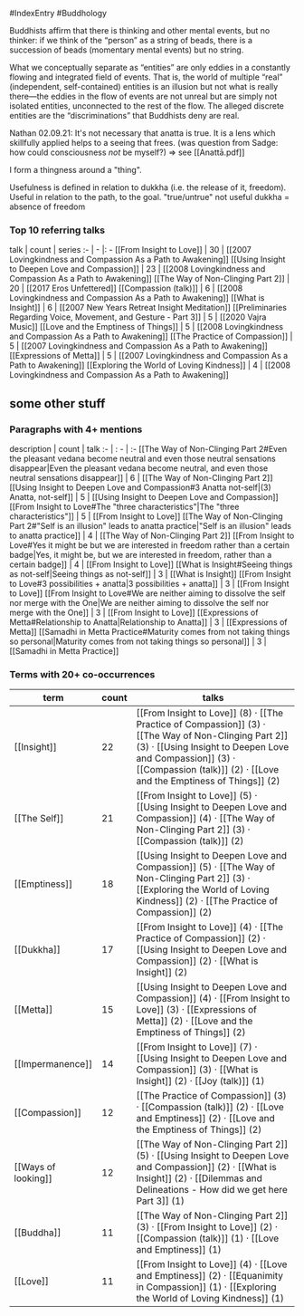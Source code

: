 #IndexEntry #Buddhology

Buddhists affirm that there is thinking and other mental events, but no thinker: if we think of the “person” as a string of beads, there is a succession of beads (momentary mental events) but no string.

What we conceptually separate as “entities” are only eddies in a constantly flowing and integrated field of events. That is, the world of multiple “real” (independent, self-contained) entities is an illusion but not what is really there—the eddies in the flow of events are not unreal but are simply not isolated entities, unconnected to the rest of the flow. The alleged discrete entities are the “discriminations” that Buddhists deny are real.

Nathan 02.09.21: It's not necessary that anatta is true. It is a lens which skillfully applied helps to a seeing that frees. (was question from Sadge: how could consciousness _not_ be myself?) => see [[Anattā.pdf]]

I form a thingness around a "thing".

Usefulness is defined in relation to dukkha (i.e. the release of it, freedom). Useful in relation to the path, to the goal.
"true/untrue" not useful
dukkha = absence of freedom

### Top 10 referring talks
talk | count | series
:- | - |: -
[[From Insight to Love]] | 30 | [[2007 Lovingkindness and Compassion As a Path to Awakening]]
[[Using Insight to Deepen Love and Compassion]] | 23 | [[2008 Lovingkindness and Compassion As a Path to Awakening]]
[[The Way of Non-Clinging Part 2]] | 20 | [[2017 Eros Unfettered]]
[[Compassion (talk)]] | 6 | [[2008 Lovingkindness and Compassion As a Path to Awakening]]
[[What is Insight]] | 6 | [[2007 New Years Retreat Insight Meditation]]
[[Preliminaries Regarding Voice, Movement, and Gesture - Part 3]] | 5 | [[2020 Vajra Music]]
[[Love and the Emptiness of Things]] | 5 | [[2008 Lovingkindness and Compassion As a Path to Awakening]]
[[The Practice of Compassion]] | 5 | [[2007 Lovingkindness and Compassion As a Path to Awakening]]
[[Expressions of Metta]] | 5 | [[2007 Lovingkindness and Compassion As a Path to Awakening]]
[[Exploring the World of Loving Kindness]] | 4 | [[2008 Lovingkindness and Compassion As a Path to Awakening]]

## some other stuff

### Paragraphs with 4+ mentions
description | count | talk
:- | : - | :-
[[The Way of Non-Clinging Part 2#Even the pleasant vedana become neutral and even those neutral sensations disappear\|Even the pleasant vedana become neutral, and even those neutral sensations disappear]] | 6 | [[The Way of Non-Clinging Part 2]]
[[Using Insight to Deepen Love and Compassion#3 Anatta not-self\|(3) Anatta, not-self]] | 5 | [[Using Insight to Deepen Love and Compassion]]
[[From Insight to Love#The "three characteristics"\|The "three characteristics"]] | 5 | [[From Insight to Love]]
[[The Way of Non-Clinging Part 2#"Self is an illusion" leads to anatta practice\|"Self is an illusion" leads to anatta practice]] | 4 | [[The Way of Non-Clinging Part 2]]
[[From Insight to Love#Yes it might be but we are interested in freedom rather than a certain badge\|Yes, it might be, but we are interested in freedom, rather than a certain badge]] | 4 | [[From Insight to Love]]
[[What is Insight#Seeing things as not-self\|Seeing things as not-self]] | 3 | [[What is Insight]]
[[From Insight to Love#3 possibilities + anatta\|3 possibilities + anatta]] | 3 | [[From Insight to Love]]
[[From Insight to Love#We are neither aiming to dissolve the self nor merge with the One\|We are neither aiming to dissolve the self nor merge with the One]] | 3 | [[From Insight to Love]]
[[Expressions of Metta#Relationship to Anatta\|Relationship to Anatta]] | 3 | [[Expressions of Metta]]
[[Samadhi in Metta Practice#Maturity comes from not taking things so personal\|Maturity comes from not taking things so personal]] | 3 | [[Samadhi in Metta Practice]]

### Terms with 20+ co-occurrences
term | count | talks
-|-|-
[[Insight]] | 22 | <span class="counts">[[From Insight to Love]] (8) · [[The Practice of Compassion]] (3) · [[The Way of Non-Clinging Part 2]] (3) · [[Using Insight to Deepen Love and Compassion]] (3) · [[Compassion (talk)]] (2) · [[Love and the Emptiness of Things]] (2)</span> 
[[The Self]] | 21 | <span class="counts">[[From Insight to Love]] (5) · [[Using Insight to Deepen Love and Compassion]] (4) · [[The Way of Non-Clinging Part 2]] (3) · [[Compassion (talk)]] (2)</span> 
[[Emptiness]] | 18 | <span class="counts">[[Using Insight to Deepen Love and Compassion]] (5) · [[The Way of Non-Clinging Part 2]] (3) · [[Exploring the World of Loving Kindness]] (2) · [[The Practice of Compassion]] (2)</span> 
[[Dukkha]] | 17 | <span class="counts">[[From Insight to Love]] (4) · [[The Practice of Compassion]] (2) · [[Using Insight to Deepen Love and Compassion]] (2) · [[What is Insight]] (2)</span> 
[[Metta]] | 15 | <span class="counts">[[Using Insight to Deepen Love and Compassion]] (4) · [[From Insight to Love]] (3) · [[Expressions of Metta]] (2) · [[Love and the Emptiness of Things]] (2)</span> 
[[Impermanence]] | 14 | <span class="counts">[[From Insight to Love]] (7) · [[Using Insight to Deepen Love and Compassion]] (3) · [[What is Insight]] (2) · [[Joy (talk)]] (1)</span> 
[[Compassion]] | 12 | <span class="counts">[[The Practice of Compassion]] (3) · [[Compassion (talk)]] (2) · [[Love and Emptiness]] (2) · [[Love and the Emptiness of Things]] (2)</span> 
[[Ways of looking]] | 12 | <span class="counts">[[The Way of Non-Clinging Part 2]] (5) · [[Using Insight to Deepen Love and Compassion]] (2) · [[What is Insight]] (2) · [[Dilemmas and Delineations - How did we get here Part 3]] (1)</span> 
[[Buddha]] | 11 | <span class="counts">[[The Way of Non-Clinging Part 2]] (3) · [[From Insight to Love]] (2) · [[Compassion (talk)]] (1) · [[Love and Emptiness]] (1)</span> 
[[Love]] | 11 | <span class="counts">[[From Insight to Love]] (4) · [[Love and Emptiness]] (2) · [[Equanimity in Compassion]] (1) · [[Exploring the World of Loving Kindness]] (1)</span> 

